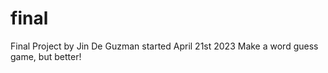 # final
Final Project 
by Jin De Guzman started April 21st 2023
Make a word guess game, but better!
